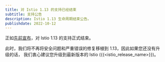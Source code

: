 ```yaml
---
title: 对 Istio 1.13 的支持已经结束
subtitle: 支持公告
description: Istio 1.13 生命周期结束公告。
publishdate: 2022-10-12
---
```


正如[先前宣布](/zh/news/support/announcing-1.13-eol/)，对 Istio 1.13 的支持正式结束。

此时，我们将不再将安全问题和严重错误的修复移植到 1.13，因此如果您还没有升级的话，
我们衷心建议您升级到最新版本的 Istio ({{<istio_release_name>}})。
